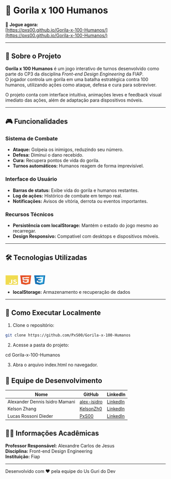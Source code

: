 # 🦍 Gorila x 100 Humanos

🔗 **Jogue agora:**  
[https://pxs00.github.io/Gorila-x-100-Humanos/](https://pxs00.github.io/Gorila-x-100-Humanos/)

---

## 📌 Sobre o Projeto

**Gorila x 100 Humanos** é um jogo interativo de turnos desenvolvido como parte do CP3 da disciplina *Front-end Design Engineering* da FIAP.  
O jogador controla um gorila em uma batalha estratégica contra 100 humanos, utilizando ações como ataque, defesa e cura para sobreviver.

O projeto conta com interface intuitiva, animações leves e feedback visual imediato das ações, além de adaptação para dispositivos móveis.

---

## 🎮 Funcionalidades

### Sistema de Combate
- **Ataque:** Golpeia os inimigos, reduzindo seu número.
- **Defesa:** Diminui o dano recebido.
- **Cura:** Recupera pontos de vida do gorila.
- **Turnos automáticos:** Humanos reagem de forma imprevisível.

### Interface do Usuário
- **Barras de status:** Exibe vida do gorila e humanos restantes.
- **Log de ações:** Histórico de combate em tempo real.
- **Notificações:** Avisos de vitória, derrota ou eventos importantes.

### Recursos Técnicos
- **Persistência com localStorage:** Mantém o estado do jogo mesmo ao recarregar.
- **Design Responsivo:** Compatível com desktops e dispositivos móveis.

---

## 🛠️ Tecnologias Utilizadas
<div style="display: inline_block"><br>
  <img align="center" alt="JavaScript" height="30" width="40" src="https://raw.githubusercontent.com/devicons/devicon/master/icons/javascript/javascript-plain.svg">
  <img align="center" alt="HTML" height="30" width="40" src="https://raw.githubusercontent.com/devicons/devicon/master/icons/html5/html5-original.svg">
  <img align="center" alt="CSS" height="30" width="40" src="https://raw.githubusercontent.com/devicons/devicon/master/icons/css3/css3-original.svg">
</div>


- **localStorage:** Armazenamento e recuperação de dados

---

## 🚀 Como Executar Localmente

1. Clone o repositório:

```bash
git clone https://github.com/PxS00/Gorila-x-100-Humanos

```

2. Acesse a pasta do projeto:

cd Gorila-x-100-Humanos

3. Abra o arquivo index.html no navegador.

## 👥 Equipe de Desenvolvimento

| Nome                           | GitHub                                        | LinkedIn                                                                |
| ------------------------------ | --------------------------------------------- | ----------------------------------------------------------------------- |
| Alexander Dennis Isidro Mamani | [alex-isidro](https://github.com/alex-isidro) | [LinkedIn](https://www.linkedin.com/in/alexander-dennis-a3b48824b/)     |
| Kelson Zhang                   | [KelsonZh0](https://github.com/KelsonZh0)     | [LinkedIn](https://www.linkedin.com/in/kelson-zhang-211456323/)         |
| Lucas Rossoni Dieder           | [PxS00](https://github.com/PxS00)             | [LinkedIn](https://www.linkedin.com/in/lucas-rossoni-dieder-32242a353/) |

## 👨‍🏫 Informações Acadêmicas

**Professor Responsável:** Alexandre Carlos de Jesus  
**Disciplina:** Front-end Design Engineering  
**Instituição:** Fiap 

---

Desenvolvido com ❤️ pela equipe do Us Guri do Dev